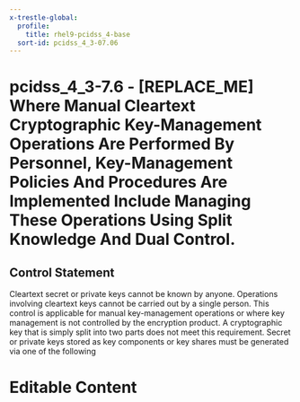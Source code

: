 ```yaml
---
x-trestle-global:
  profile:
    title: rhel9-pcidss_4-base
  sort-id: pcidss_4_3-07.06
---
```


# pcidss_4_3-7.6 - \[REPLACE_ME\] Where Manual Cleartext Cryptographic Key-Management Operations Are Performed By Personnel, Key-Management Policies And Procedures Are Implemented Include Managing These Operations Using Split Knowledge And Dual Control.

## Control Statement

Cleartext secret or private keys cannot be known by anyone. Operations involving cleartext
keys cannot be carried out by a single person. This control is applicable for manual
key-management operations or where key management is not controlled by the encryption
product. A cryptographic key that is simply split into two parts does not meet this
requirement. Secret or private keys stored as key components or key shares must be
generated via one of the following

# Editable Content

<!-- Make additions and edits below -->
<!-- The above represents the contents of the control as received by the profile, prior to additions. -->
<!-- If the profile makes additions to the control, they will appear below. -->
<!-- The above markdown may not be edited but you may edit the content below, and/or introduce new additions to be made by the profile. -->
<!-- If there is a yaml header at the top, parameter values may be edited. Use --set-parameters to incorporate the changes during assembly. -->
<!-- The content here will then replace what is in the profile for this control, after running profile-assemble. -->
<!-- The current profile has no added parts for this control, but you may add new ones here. -->
<!-- Each addition must have a heading either of the form ## Control my_addition_name -->
<!-- or ## Part a. (where the a. refers to one of the control statement labels.) -->
<!-- "## Control" parts are new parts added after the statement part. -->
<!-- "## Part" parts are new parts added into the top-level statement part with that label. -->
<!-- Subparts may be added with nested hash levels of the form ### My Subpart Name -->
<!-- underneath the parent ## Control or ## Part being added -->
<!-- See https://oscal-compass.github.io/compliance-trestle/tutorials/ssp_profile_catalog_authoring/ssp_profile_catalog_authoring for guidance. -->
